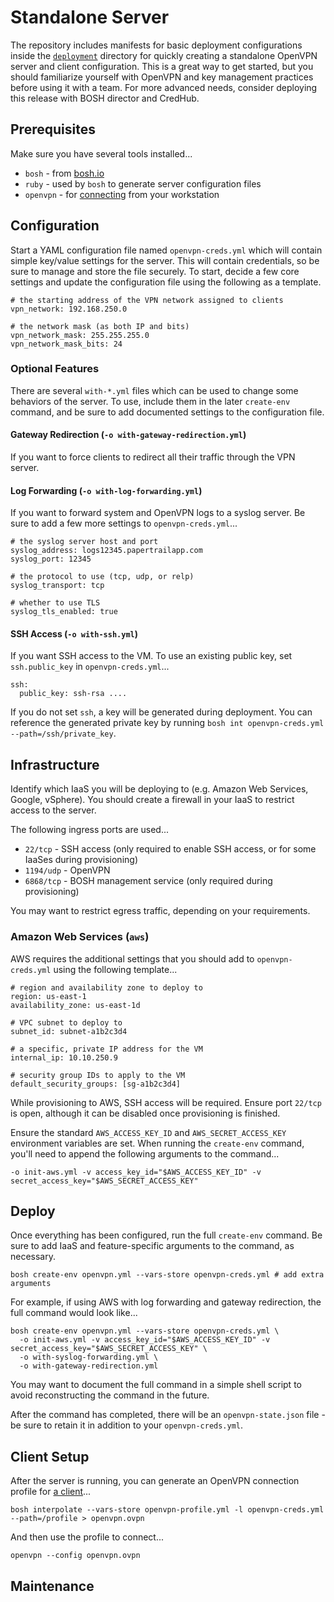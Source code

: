 # Standalone Server

The repository includes manifests for basic deployment configurations inside the [`deployment`](../../../deployment) directory for quickly creating a standalone OpenVPN server and client configuration. This is a great way to get started, but you should familiarize yourself with OpenVPN and key management practices before using it with a team. For more advanced needs, consider deploying this release with BOSH director and CredHub.


## Prerequisites

Make sure you have several tools installed...

 * `bosh` - from [bosh.io](http://bosh.io/docs/cli-v2#install)
 * `ruby` - used by `bosh` to generate server configuration files
 * `openvpn` - for [connecting](../client-profiles.md) from your workstation


## Configuration

Start a YAML configuration file named `openvpn-creds.yml` which will contain simple key/value settings for the server. This will contain credentials, so be sure to manage and store the file securely. To start, decide a few core settings and update the configuration file using the following as a template.

    # the starting address of the VPN network assigned to clients
    vpn_network: 192.168.250.0

    # the network mask (as both IP and bits)
    vpn_network_mask: 255.255.255.0
    vpn_network_mask_bits: 24


### Optional Features

There are several `with-*.yml` files which can be used to change some behaviors of the server. To use, include them in the later `create-env` command, and be sure to add documented settings to the configuration file.


#### Gateway Redirection (`-o with-gateway-redirection.yml`)

If you want to force clients to redirect all their traffic through the VPN server.


#### Log Forwarding (`-o with-log-forwarding.yml`)

If you want to forward system and OpenVPN logs to a syslog server. Be sure to add a few more settings to `openvpn-creds.yml`...

    # the syslog server host and port
    syslog_address: logs12345.papertrailapp.com
    syslog_port: 12345

    # the protocol to use (tcp, udp, or relp)
    syslog_transport: tcp

    # whether to use TLS
    syslog_tls_enabled: true


#### SSH Access (`-o with-ssh.yml`)

If you want SSH access to the VM. To use an existing public key, set `ssh.public_key` in `openvpn-creds.yml`...

    ssh:
      public_key: ssh-rsa ....

If you do not set `ssh`, a key will be generated during deployment. You can reference the generated private key by running `bosh int openvpn-creds.yml --path=/ssh/private_key`.


## Infrastructure

Identify which IaaS you will be deploying to (e.g. Amazon Web Services, Google, vSphere). You should create a firewall in your IaaS to restrict access to the server.

The following ingress ports are used...

 * `22/tcp` - SSH access (only required to enable SSH access, or for some IaaSes during provisioning)
 * `1194/udp` - OpenVPN
 * `6868/tcp` - BOSH management service (only required during provisioning)

You may want to restrict egress traffic, depending on your requirements.


### Amazon Web Services (`aws`)

AWS requires the additional settings that you should add to `openvpn-creds.yml` using the following template...

    # region and availability zone to deploy to
    region: us-east-1
    availability_zone: us-east-1d

    # VPC subnet to deploy to
    subnet_id: subnet-a1b2c3d4

    # a specific, private IP address for the VM
    internal_ip: 10.10.250.9

    # security group IDs to apply to the VM
    default_security_groups: [sg-a1b2c3d4]

While provisioning to AWS, SSH access will be required. Ensure port `22/tcp` is open, although it can be disabled once provisioning is finished.

Ensure the standard `AWS_ACCESS_KEY_ID` and `AWS_SECRET_ACCESS_KEY` environment variables are set. When running the `create-env` command, you'll need to append the following arguments to the command...

    -o init-aws.yml -v access_key_id="$AWS_ACCESS_KEY_ID" -v secret_access_key="$AWS_SECRET_ACCESS_KEY"


## Deploy

Once everything has been configured, run the full `create-env` command. Be sure to add IaaS and feature-specific arguments to the command, as necessary.

    bosh create-env openvpn.yml --vars-store openvpn-creds.yml # add extra arguments

For example, if using AWS with log forwarding and gateway redirection, the full command would look like...

    bosh create-env openvpn.yml --vars-store openvpn-creds.yml \
      -o init-aws.yml -v access_key_id="$AWS_ACCESS_KEY_ID" -v secret_access_key="$AWS_SECRET_ACCESS_KEY" \
      -o with-syslog-forwarding.yml \
      -o with-gateway-redirection.yml

You may want to document the full command in a simple shell script to avoid reconstructing the command in the future.

After the command has completed, there will be an `openvpn-state.json` file - be sure to retain it in addition to your `openvpn-creds.yml`.


## Client Setup

After the server is running, you can generate an OpenVPN connection profile for [a client](../client-software.md)...

    bosh interpolate --vars-store openvpn-profile.yml -l openvpn-creds.yml --path=/profile > openvpn.ovpn

And then use the profile to connect...

    openvpn --config openvpn.ovpn


## Maintenance
